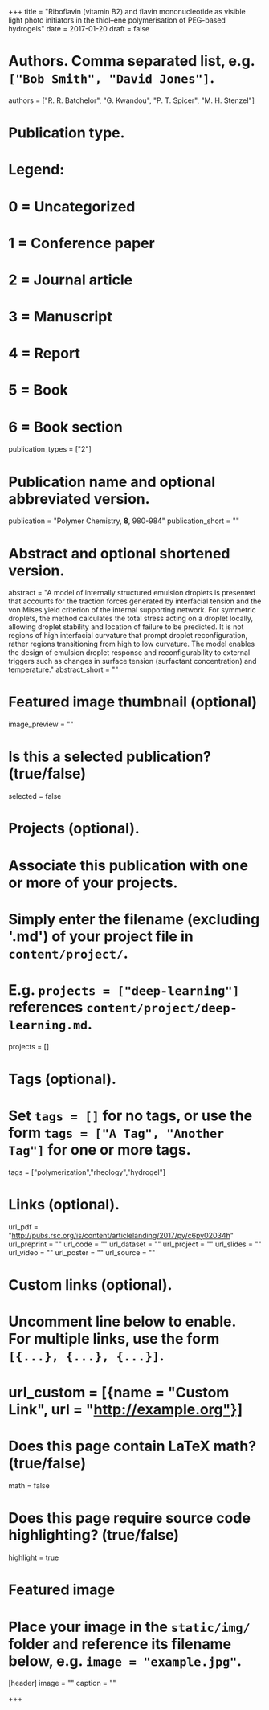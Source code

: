 +++
title = "Riboflavin (vitamin B2) and flavin mononucleotide as visible light photo initiators in the thiol–ene polymerisation of PEG-based hydrogels"
date = 2017-01-20
draft = false

# Authors. Comma separated list, e.g. `["Bob Smith", "David Jones"]`.
authors = ["R. R. Batchelor", "G. Kwandou", "P. T. Spicer", "M. H. Stenzel"]

# Publication type.
# Legend:
# 0 = Uncategorized
# 1 = Conference paper
# 2 = Journal article
# 3 = Manuscript
# 4 = Report
# 5 = Book
# 6 = Book section
publication_types = ["2"]

# Publication name and optional abbreviated version.
publication = "Polymer Chemistry, __8__, 980-984"
publication_short = ""

# Abstract and optional shortened version.
abstract = "A model of internally structured emulsion droplets is presented that accounts for the traction forces generated by interfacial tension and the von Mises yield criterion of the internal supporting network. For symmetric droplets, the method calculates the total stress acting on a droplet locally, allowing droplet stability and location of failure to be predicted. It is not regions of high interfacial curvature that prompt droplet reconfiguration, rather regions transitioning from high to low curvature. The model enables the design of emulsion droplet response and reconfigurability to external triggers such as changes in surface tension (surfactant concentration) and temperature."
abstract_short = ""

# Featured image thumbnail (optional)
image_preview = ""

# Is this a selected publication? (true/false)
selected = false

# Projects (optional).
#   Associate this publication with one or more of your projects.
#   Simply enter the filename (excluding '.md') of your project file in `content/project/`.
#   E.g. `projects = ["deep-learning"]` references `content/project/deep-learning.md`.
projects = []

# Tags (optional).
#   Set `tags = []` for no tags, or use the form `tags = ["A Tag", "Another Tag"]` for one or more tags.
tags = ["polymerization","rheology","hydrogel"]

# Links (optional).
url_pdf = "http://pubs.rsc.org/is/content/articlelanding/2017/py/c6py02034h"
url_preprint = ""
url_code = ""
url_dataset = ""
url_project = ""
url_slides = ""
url_video = ""
url_poster = ""
url_source = ""

# Custom links (optional).
#   Uncomment line below to enable. For multiple links, use the form `[{...}, {...}, {...}]`.
# url_custom = [{name = "Custom Link", url = "http://example.org"}]

# Does this page contain LaTeX math? (true/false)
math = false

# Does this page require source code highlighting? (true/false)
highlight = true

# Featured image
# Place your image in the `static/img/` folder and reference its filename below, e.g. `image = "example.jpg"`.
[header]
image = ""
caption = ""

+++
